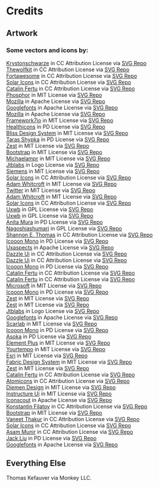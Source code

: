 # Credits

## Artwork

### Some vectors and icons by:
<a href="https://github.com/krystonschwarze/coolicons?ref=svgrepo.com" target="_blank">Krystonschwarze</a> in CC Attribution License via <a href="https://www.svgrepo.com/" target="_blank">SVG Repo</a><br/>
<a href="https://www.figma.com/@thewolfkit?ref=svgrepo.com" target="_blank">Thewolfkit</a> in CC Attribution License via <a href="https://www.svgrepo.com/" target="_blank">SVG Repo</a><br/>
<a href="https://github.com/FortAwesome/Font-Awesome?ref=svgrepo.com" target="_blank">Fortawesome</a> in CC Attribution License via <a href="https://www.svgrepo.com/" target="_blank">SVG Repo</a><br/>
<a href="https://www.figma.com/community/file/1166831539721848736?ref=svgrepo.com" target="_blank">Solar Icons</a> in CC Attribution License via <a href="https://www.svgrepo.com/" target="_blank">SVG Repo</a><br/>
<a href="https://dribbble.com/catalinfertu?ref=svgrepo.com" target="_blank">Catalin Fertu</a> in CC Attribution License via <a href="https://www.svgrepo.com/" target="_blank">SVG Repo</a><br/>
<a href="https://github.com/phosphor-icons/phosphor-icons?ref=svgrepo.com" target="_blank">Phosphor</a> in MIT License via <a href="https://www.svgrepo.com/" target="_blank">SVG Repo</a><br/>
<a href="https://github.com/mozilla/fxemoji?ref=svgrepo.com" target="_blank">Mozilla</a> in Apache License via <a href="https://www.svgrepo.com/" target="_blank">SVG Repo</a><br/>
<a href="https://github.com/googlefonts/noto-emoji?ref=svgrepo.com" target="_blank">Googlefonts</a> in Apache License via <a href="https://www.svgrepo.com/" target="_blank">SVG Repo</a><br/>
<a href="https://github.com/mozilla/fxemoji?ref=svgrepo.com" target="_blank">Mozilla</a> in Apache License via <a href="https://www.svgrepo.com/" target="_blank">SVG Repo</a><br/>
<a href="https://github.com/framework7io/framework7-icons?ref=svgrepo.com" target="_blank">Framework7io</a> in MIT License via <a href="https://www.svgrepo.com/" target="_blank">SVG Repo</a><br/>
<a href="https://healthicons.org/?ref=svgrepo.com" target="_blank">Healthicons</a> in PD License via <a href="https://www.svgrepo.com/" target="_blank">SVG Repo</a><br/>
<a href="https://gitlab.com/bliss-design-system/iconsets?ref=svgrepo.com" target="_blank">Bliss Design System</a> in MIT License via <a href="https://www.svgrepo.com/" target="_blank">SVG Repo</a><br/>
<a href="https://dribbble.com/Bugsster?ref=svgrepo.com" target="_blank">Taras Shypka</a> in PD License via <a href="https://www.svgrepo.com/" target="_blank">SVG Repo</a><br/> 
<a href="https://github.com/32pixelsCo/zest-icons/blob/master/packages/zest-free/LICENSE.md?ref=svgrepo.com" target="_blank">Zest</a> in MIT License via <a href="https://www.svgrepo.com/" target="_blank">SVG Repo</a><br/> 
<a href="https://github.com/twbs/icons?ref=svgrepo.com" target="_blank">Bootstrap</a> in MIT License via <a href="https://www.svgrepo.com/" target="_blank">SVG Repo</a><br/> 
<a href="https://github.com/michaelampr/jam?ref=svgrepo.com" target="_blank">Michaelampr</a> in MIT License via <a href="https://www.svgrepo.com/" target="_blank">SVG Repo</a><br/> 
<a href="https://github.com/jtblabs/jtb-icons?ref=svgrepo.com" target="_blank">Jtblabs</a> in Logo License via <a href="https://www.svgrepo.com/" target="_blank">SVG Repo</a><br/> 
<a href="https://github.com/siemens/ix-icons?ref=svgrepo.com" target="_blank">Siemens</a> in MIT License via <a href="https://www.svgrepo.com/" target="_blank">SVG Repo</a><br/> 
<a href="https://www.figma.com/community/file/1166831539721848736?ref=svgrepo.com" target="_blank">Solar Icons</a> in CC Attribution License via <a href="https://www.svgrepo.com/" target="_blank">SVG Repo</a><br/> 
<a href="https://github.com/d8vjork/batch-icons?ref=svgrepo.com" target="_blank">Adam Whitcroft</a> in MIT License via <a href="https://www.svgrepo.com/" target="_blank">SVG Repo</a><br/> 
<a href="https://github.com/twitter/twemoji?ref=svgrepo.com" target="_blank">Twitter</a> in MIT License via <a href="https://www.svgrepo.com/" target="_blank">SVG Repo</a><br/> 
<a href="https://github.com/d8vjork/batch-icons?ref=svgrepo.com" target="_blank">Adam Whitcroft</a> in MIT License via <a href="https://www.svgrepo.com/" target="_blank">SVG Repo</a><br/> 
<a href="https://www.figma.com/community/file/1166831539721848736?ref=svgrepo.com" target="_blank">Solar Icons</a> in CC Attribution License via <a href="https://www.svgrepo.com/" target="_blank">SVG Repo</a><br/> 
<a href="https://github.com/uxwb/icons?ref=svgrepo.com" target="_blank">Uxwb</a> in GPL License via <a href="https://www.svgrepo.com/" target="_blank">SVG Repo</a><br/> 
<a href="https://github.com/uxwb/icons?ref=svgrepo.com" target="_blank">Uxwb</a> in GPL License via <a href="https://www.svgrepo.com/" target="_blank">SVG Repo</a><br/> 
<a href="https://dribbble.com/anita_molnar?ref=svgrepo.com" target="_blank">Anita Mura</a> in PD License via <a href="https://www.svgrepo.com/" target="_blank">SVG Repo</a><br/> 
<a href="https://github.com/nagoshiashumari/Rpg-Awesome?ref=svgrepo.com" target="_blank">Nagoshiashumari</a> in GPL License via <a href="https://www.svgrepo.com/" target="_blank">SVG Repo</a><br/> 
<a href="https://dribbble.com/shanthomas?ref=svgrepo.com" target="_blank">Shannon E. Thomas</a> in CC Attribution License via <a href="https://www.svgrepo.com/" target="_blank">SVG Repo</a><br/> 
<a href="https://icooon-mono.com/?ref=svgrepo.com" target="_blank">Icooon Mono</a> in PD License via <a href="https://www.svgrepo.com/" target="_blank">SVG Repo</a><br/> 
<a href="https://github.com/UXAspects/UXAspects?ref=svgrepo.com" target="_blank">Uxaspects</a> in Apache License via <a href="https://www.svgrepo.com/" target="_blank">SVG Repo</a><br/> 
<a href="https://dazzleui.gumroad.com/l/dazzleiconsfree?ref=svgrepo.com" target="_blank">Dazzle Ui</a> in CC Attribution License via <a href="https://www.svgrepo.com/" target="_blank">SVG Repo</a><br/> 
<a href="https://dazzleui.gumroad.com/l/dazzleiconsfree?ref=svgrepo.com" target="_blank">Dazzle Ui</a> in CC Attribution License via <a href="https://www.svgrepo.com/" target="_blank">SVG Repo</a><br/> 
<a href="https://icooon-mono.com/?ref=svgrepo.com" target="_blank">Icooon Mono</a> in PD License via <a href="https://www.svgrepo.com/" target="_blank">SVG Repo</a><br/> 
<a href="https://dribbble.com/catalinfertu?ref=svgrepo.com" target="_blank">Catalin Fertu</a> in CC Attribution License via <a href="https://www.svgrepo.com/" target="_blank">SVG Repo</a><br/> 
<a href="https://dribbble.com/catalinfertu?ref=svgrepo.com" target="_blank">Catalin Fertu</a> in CC Attribution License via <a href="https://www.svgrepo.com/" target="_blank">SVG Repo</a><br/> 
<a href="https://github.com/microsoft/vscode-codicons?ref=svgrepo.com" target="_blank">Microsoft</a> in MIT License via <a href="https://www.svgrepo.com/" target="_blank">SVG Repo</a><br/> 
<a href="https://icooon-mono.com/?ref=svgrepo.com" target="_blank">Icooon Mono</a> in PD License via <a href="https://www.svgrepo.com/" target="_blank">SVG Repo</a><br/> 
<a href="https://github.com/32pixelsCo/zest-icons/blob/master/packages/zest-free/LICENSE.md?ref=svgrepo.com" target="_blank">Zest</a> in MIT License via <a href="https://www.svgrepo.com/" target="_blank">SVG Repo</a><br/> 
<a href="https://github.com/32pixelsCo/zest-icons/blob/master/packages/zest-free/LICENSE.md?ref=svgrepo.com" target="_blank">Zest</a> in MIT License via <a href="https://www.svgrepo.com/" target="_blank">SVG Repo</a><br/> 
<a href="https://github.com/jtblabs/jtb-icons?ref=svgrepo.com" target="_blank">Jtblabs</a> in Logo License via <a href="https://www.svgrepo.com/" target="_blank">SVG Repo</a><br/> 
<a href="https://github.com/googlefonts/noto-emoji?ref=svgrepo.com" target="_blank">Googlefonts</a> in Apache License via <a href="https://www.svgrepo.com/" target="_blank">SVG Repo</a><br/> 
<a href="https://github.com/la-moore/scarlab-icons?ref=svgrepo.com" target="_blank">Scarlab</a> in MIT License via <a href="https://www.svgrepo.com/" target="_blank">SVG Repo</a><br/> 
<a href="https://icooon-mono.com/?ref=svgrepo.com" target="_blank">Icooon Mono</a> in PD License via <a href="https://www.svgrepo.com/" target="_blank">SVG Repo</a><br/> 
<a href="https://www.figma.com/@8ffb5d9c_acf6_4?ref=svgrepo.com" target="_blank">Asoka</a> in PD License via <a href="https://www.svgrepo.com/" target="_blank">SVG Repo</a><br/> 
<a href="https://github.com/element-plus/element-plus-icons?ref=svgrepo.com" target="_blank">Element Plus</a> in MIT License via <a href="https://www.svgrepo.com/" target="_blank">SVG Repo</a><br/> 
<a href="https://github.com/yourtempo/tempo-quill-icons?ref=svgrepo.com" target="_blank">Yourtempo</a> in MIT License via <a href="https://www.svgrepo.com/" target="_blank">SVG Repo</a><br/> 
<a href="https://github.com/Esri/calcite-ui-icons?ref=svgrepo.com" target="_blank">Esri</a> in MIT License via <a href="https://www.svgrepo.com/" target="_blank">SVG Repo</a><br/> 
<a href="https://github.com/fabric-ds/icons?ref=svgrepo.com" target="_blank">Fabric Design System</a> in MIT License via <a href="https://www.svgrepo.com/" target="_blank">SVG Repo</a><br/> 
<a href="https://github.com/32pixelsCo/zest-icons/blob/master/packages/zest-free/LICENSE.md?ref=svgrepo.com" target="_blank">Zest</a> in MIT License via <a href="https://www.svgrepo.com/" target="_blank">SVG Repo</a><br/> 
<a href="https://dribbble.com/catalinfertu?ref=svgrepo.com" target="_blank">Catalin Fertu</a> in CC Attribution License via <a href="https://www.svgrepo.com/" target="_blank">SVG Repo</a><br/> 
<a href="https://atomicons.com/?ref=svgrepo.com" target="_blank">Atomicons</a> in CC Attribution License via <a href="https://www.svgrepo.com/" target="_blank">SVG Repo</a><br/> 
<a href="https://github.com/DiemenDesign/LibreICONS?ref=svgrepo.com" target="_blank">Diemen Design</a> in MIT License via <a href="https://www.svgrepo.com/" target="_blank">SVG Repo</a><br/> 
<a href="https://github.com/instructure/instructure-ui?ref=svgrepo.com" target="_blank">Instructure Ui</a> in MIT License via <a href="https://www.svgrepo.com/" target="_blank">SVG Repo</a><br/> 
<a href="https://github.com/Iconscout/unicons?ref=svgrepo.com" target="_blank">Iconscout</a> in Apache License via <a href="https://www.svgrepo.com/" target="_blank">SVG Repo</a><br/> 
<a href="https://www.figma.com/@thinkcly?ref=svgrepo.com" target="_blank">Konstantin Filatov</a> in CC Attribution License via <a href="https://www.svgrepo.com/" target="_blank">SVG Repo</a><br/> 
<a href="https://github.com/twbs/icons?ref=svgrepo.com" target="_blank">Bootstrap</a> in MIT License via <a href="https://www.svgrepo.com/" target="_blank">SVG Repo</a><br/> 
<a href="https://twitter.com/drvaneetthakur?ref=svgrepo.com" target="_blank">Vaneet Thakur</a> in CC Attribution License via <a href="https://www.svgrepo.com/" target="_blank">SVG Repo</a><br/> 
<a href="https://www.figma.com/community/file/1166831539721848736?ref=svgrepo.com" target="_blank">Solar Icons</a> in CC Attribution License via <a href="https://www.svgrepo.com/" target="_blank">SVG Repo</a><br/> 
<a href="https://dribbble.com/asammunir?ref=svgrepo.com" target="_blank">Asam Munir</a> in CC Attribution License via <a href="https://www.svgrepo.com/" target="_blank">SVG Repo</a><br/> 
<a href="https://dribbble.com/strayguy?ref=svgrepo.com" target="_blank">Jack Liu</a> in PD License via <a href="https://www.svgrepo.com/" target="_blank">SVG Repo</a><br/> 
<a href="https://github.com/googlefonts/noto-emoji?ref=svgrepo.com" target="_blank">Googlefonts</a> in Apache License via <a href="https://www.svgrepo.com/" target="_blank">SVG Repo</a><br/> 

## Everything Else
Thomas Kefauver via Monkey LLC.
